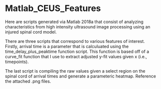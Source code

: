 # Matlab_CEUS_Features

Here are scripts generated via Matlab 2018a that consist of analyzing characteristics from high intensity ultrasound image processing using an injured spinal cord model. 

There are three scripts that correspond to various features of interest. Firstly, arrival time is a parameter that is calculuated using the 
time_delay_plus_peaktime function script. This function is based off of a curve_fit function that I use to extract adjusted y-fit values given x (i.e., timepoints).

The last script is compiling the raw values given a select region on the spinal cord of arrival times and generate a parameteric heatmap. Reference the attached .png files. 

